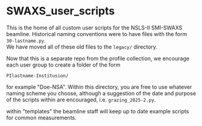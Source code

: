 # SWAXS_user_scripts 
This is the home of all custom user scripts for the NSLS-II SMI-SWAXS beamline.  Historical naming conventions were to have files with the form `30-lastname.py`.  
We have moved all of these old files to the `legacy/` directory. 

Now that this is a separate repo from the profile collection, we encourage each user group to create a folder of the form 

```PIlastname-Institusion/```

for example "Doe-NSA". 
Within this directory, you are free to use whatever naming scheme you choose, although a suggestion of the date and purpose of the scripts within are encouraged, i.e. `grazing_2025-2.py`.

within "templates" the beamline staff will keep up to date example scripts for common measurements.
